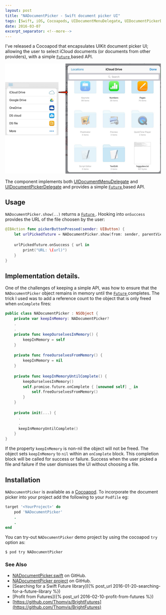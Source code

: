 ```yaml
---
layout: post
title: "NADocumentPicker - Swift document picker UI"
tags: [Swift, iOS, Cocoapods, UIDocumentMenuDelegate, UIDocumentPickerDelegate, iCloud]
date: 2016-03-07
excerpt_separator: <!--more-->
---
```

I've released a Cocoapod that encapsulates UIKit document picker UI; allowing the user to select iCloud documents (or documents from other providers), with a simple [`Future` ](https://github.com/Thomvis/BrightFutures) based API.

![](/images/blog/DocumentPicker/filepicker-combined.jpg)

<!--more-->
The component implements both [UIDocumentMenuDelegate](https://developer.apple.com/library/prerelease/ios/documentation/UIKit/Reference/UIDocumentMenuDelegate_Protocol/index.html) and [UIDocumentPickerDelegate](https://developer.apple.com/library/prerelease/ios/documentation/UIKit/Reference/UIDocumentPickerDelegate/) and provides a simple [`Future` ](https://github.com/Thomvis/BrightFutures#examples) based API.

## Usage

`NADocumentPicker.show(..)` returns a [`Future` ](https://github.com/Thomvis/BrightFutures#examples). Hooking into `onSuccess` provides the URL of the file choosen by the user:

```swift
@IBAction func pickerButtonPressed(sender: UIButton) {
    let urlPickedfuture = NADocumentPicker.show(from: sender, parentViewController: self)

    urlPickedfuture.onSuccess { url in
        print("URL: \(url)")
    }
}
```

## Implementation details.

One of the challenges of keeping a simple API, was how to ensure that the `NADocumentPicker` object remains in memory until the [`Future` ](https://github.com/Thomvis/BrightFutures#examples) completes. The trick I used was to add a reference count to the object that is only freed when `onComplete` fires:

```swift
public class NADocumentPicker : NSObject {
    private var keepInMemory: NADocumentPicker?
    .
    .
    private func keepOurselvesInMemory() {
        keepInMemory = self
    }

    private func freeOurselvesFromMemory() {
        keepInMemory = nil
    }

    private func keepInMemoryUntilComplete() {
        keepOurselvesInMemory()
        self.promise.future.onComplete { [unowned self] _ in
            self.freeOurselvesFromMemory()
        }
    }

    private init(...) {
      .
      .
      keepInMemoryUntilComplete()
    }
}
```

If the property `keepInMemory` is non-nil the object will not be freed. The object sets `keepInMemory` to `nil` within an `onComplete` block. This completion block will be called for success or failure. Success when the user picked a file and failure if the user dismisses the UI without choosing a file.

## Installation

`NADocumentPicker` is available as a [Cocoapod](https://cocoapods.org). To incorporate the document picker into your project add the following to your `Podfile` eg:

```ruby
target '<YourProject>' do
    pod 'NADocumentPicker'
    .
    .
end
```

You can try-out `NADocumentPicker` demo project by using the cocoapod `try` option as:

```
$ pod try NADocumentPicker
```

### See Also

* [NADocumentPicker.swift](https://github.com/NickAger/NADocumentPicker/blob/master/NADocumentPicker/NADocumentPicker.swift#L25) on GitHub.
* [NADocumentPicker project](https://github.com/NickAger/NADocumentPicker) on GitHub.
* [Searching for a Swift Future library]({% post_url 2016-01-20-searching-for-a-future-library %})
* [Profit from Futures]({% post_url 2016-02-10-profit-from-futures %})
* [https://github.com/Thomvis/BrightFutures](https://github.com/Thomvis/BrightFutures)
